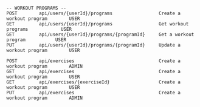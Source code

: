 
	-- WORKOUT PROGRAMS -- 
	POST 		api/users/{userId}/programs					Create a workout program		USER
	GET 		api/users/{userId}/programs					Get workout programs			USER
	GET 		api/users/{userId}/programs/{programId}		Get a workout program			USER
	PUT 		api/users/{userId}/programs/{programId}		Update a workout program		USER
	
	POST 		api/exercises								Create a workout program		ADMIN
	GET 		api/exercises								Create a workout program		USER
	GET 		api/exercises/{exerciseId}					Create a workout program		USER
	PUT 		api/exercises								Create a workout program		ADMIN
	